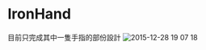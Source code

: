 # IronHand 
目前只完成其中一隻手指的部份設計
![2015-12-28 19 07 18](https://cloud.githubusercontent.com/assets/12403337/12017920/994aeadc-ad97-11e5-8530-cd7fb4ab9b38.png)
